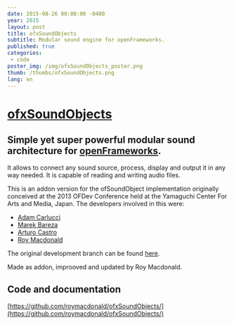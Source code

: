 ```yaml
---
date: 2015-08-26 00:00:00 -0400
year: 2015
layout: post
title: ofxSoundObjects
subtitle: Modular sound engine for openFrameworks.
published: true
categories:
 - code
poster_img: /img/ofxSoundObjects_poster.png
thumb: /thumbs/ofxSoundObjects.png
lang: en
---
```

# [ofxSoundObjects](https://github.com/roymacdonald/ofxSoundObjects/)

## Simple yet super powerful modular sound architecture for [openFrameworks](https://openframeworks.cc/).
It allows to connect any sound source, process, display and output it in any way needed. It is capable of reading and writing audio files. 

This is an addon version for the ofSoundObject implementation originally conceived at the 2013 OFDev Conference held at the Yamaguchi Center For Arts and Media, Japan.
The developers involved in this were:

* [Adam Carlucci](https://github.com/admsyn/)
* [Marek Bareza](https://github.com/mazbox)
* [Arturo Castro](https://github.com/arturoc)
* [Roy Macdonald](https://github.com/roymacdonald/)


The original development branch can be found [here](https://github.com/admsyn/openFrameworks/tree/feature-sound-objects).

Made as addon, improoved and updated by Roy Macdonald.

## Code and documentation
[https://github.com/roymacdonald/ofxSoundObjects/](https://github.com/roymacdonald/ofxSoundObjects/)

